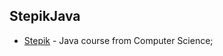 ## StepikJava

* [Stepik](https://stepik.org/course/187/syllabus) - Java course from Computer Science;
